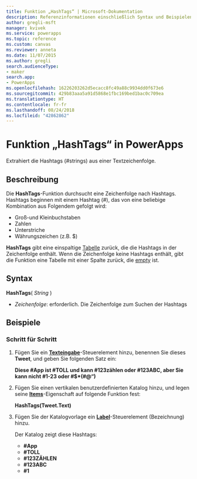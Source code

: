 ```yaml
---
title: Funktion „HashTags“ | Microsoft-Dokumentation
description: Referenzinformationen einschließlich Syntax und Beispielen für die Funktion „HashTags“ in PowerApps
author: gregli-msft
manager: kvivek
ms.service: powerapps
ms.topic: reference
ms.custom: canvas
ms.reviewer: anneta
ms.date: 11/07/2015
ms.author: gregli
search.audienceType:
- maker
search.app:
- PowerApps
ms.openlocfilehash: 16226203262d5ecacc8fc49a88c9934dd0f673e6
ms.sourcegitcommit: 429b83aaa5a91d5868e1fbc169bed1bac0c709ea
ms.translationtype: HT
ms.contentlocale: fr-fr
ms.lasthandoff: 08/24/2018
ms.locfileid: "42862862"
---
```

# <a name="hashtags-function-in-powerapps"></a>Funktion „HashTags“ in PowerApps
Extrahiert die Hashtags (#strings) aus einer Textzeichenfolge.

## <a name="description"></a>Beschreibung
Die **HashTags**-Funktion durchsucht eine Zeichenfolge nach Hashtags. Hashtags beginnen mit einem Hashtag (#), das von eine beliebige Kombination aus Folgendem gefolgt wird:

* Groß-und Kleinbuchstaben
* Zahlen
* Unterstriche
* Währungszeichen (z.B. $)

**HashTags** gibt eine einspaltige [Tabelle](../working-with-tables.md) zurück, die die Hashtags in der Zeichenfolge enthält.  Wenn die Zeichenfolge keine Hashtags enthält, gibt die Funktion eine Tabelle mit einer Spalte zurück, die [empty](function-isblank-isempty.md) ist.

## <a name="syntax"></a>Syntax
**HashTags**( *String* )

* *Zeichenfolge*: erforderlich.  Die Zeichenfolge zum Suchen der Hashtags

## <a name="examples"></a>Beispiele
### <a name="step-by-step"></a>Schritt für Schritt
1. Fügen Sie ein **[Texteingabe](../controls/control-text-input.md)**-Steuerelement hinzu, benennen Sie dieses **Tweet**, und geben Sie folgenden Satz ein:
   
    **Diese #App ist #TOLL und kann #123zählen oder #123ABC, aber Sie kann nicht #1-23 oder #$\*(#\@“)**
2. Fügen Sie einen vertikalen benutzerdefinierten Katalog hinzu, und legen seine **[Items](../controls/properties-core.md)**-Eigenschaft auf folgende Funktion fest:
   
    **HashTags(Tweet.Text)**
3. Fügen Sie der Katalogvorlage ein **[Label](../controls/control-text-box.md)**-Steuerelement (Bezeichnung) hinzu.
   
    Der Katalog zeigt diese Hashtags:
   
   * **\#App**
   * **\#TOLL**
   * **\#123ZÄHLEN**
   * **\#123ABC**
   * **\#1**

